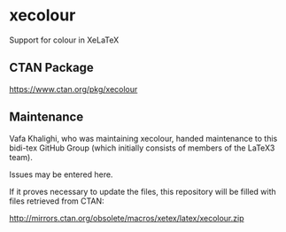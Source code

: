 # xecolour
Support for colour in XeLaTeX

## CTAN Package
 https://www.ctan.org/pkg/xecolour



## Maintenance
Vafa Khalighi, who was maintaining xecolour, handed maintenance to this bidi-tex
GitHub Group (which initially consists of members of the LaTeX3 team).

Issues may be entered here.

If it proves necessary to update the files, this repository will
be filled with files retrieved from CTAN:

http://mirrors.ctan.org/obsolete/macros/xetex/latex/xecolour.zip


